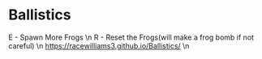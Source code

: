 # Ballistics
E - Spawn More Frogs \n
R - Reset the Frogs(will make a frog bomb if not careful) \n
https://racewilliams3.github.io/Ballistics/ \n
